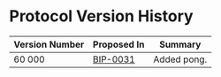 # Protocol Version History

| Version Number | Proposed In | Summary |
|--|--|--|
| 60 000 | [BIP-0031](/history/bips) | Added pong. |
